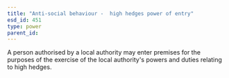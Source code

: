 ```yaml
---
title: "Anti-social behaviour -  high hedges power of entry"
esd_id: 451
type: power
parent_id:  
---
```


A person authorised by a local authority may enter premises for the purposes of the exercise of the local authority's powers and duties relating to high hedges.

